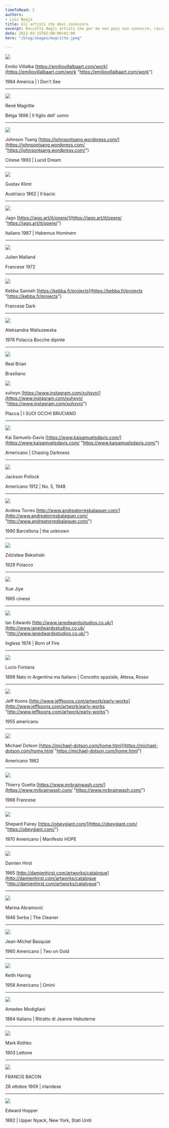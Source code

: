 ```yaml
---
timeToRead: 2
authors:
- Luis Beqja
title: Gli artisti che devi conoscere
excerpt: Raccolta degli artisti che per me non puoi non conoscre, raccolta personale.
date: 2022-03-15T02:00:00+01:00
hero: "/blog/images/magritte.jpeg"

---
```

![](/images/emilio-villalba.jpg)

Emilio Villalba [https://emiliovillalbaart.com/work](https://emiliovillalbaart.com/work "https://emiliovillalbaart.com/work")

1984 America | I Don't See

***

![](/images/magritte.jpeg)

René Magritte

Belga 1898 | Il figlio dell' uomo

***

![](/images/johnson-tsang-5.jpg)

Johnson Tsang [https://johnsontsang.wordpress.com/](https://johnsontsang.wordpress.com/ "https://johnsontsang.wordpress.com/")

Cinese 1993 | Lucid Dream

***

![](/images/klimt.jpg)

Gustav Klimt

Austriaco 1862 | Il bacio

***

![](/images/jago.jpg)

Jago [https://jago.art/it/opere/](https://jago.art/it/opere/ "https://jago.art/it/opere/")

Italiano 1987 | Habemus Hominem

***

![](/images/street-art-seth-globepainter-julien-malland-45__880.jpg)

Julien Malland

Francese 1972

***

![](/images/8e7b10c52d18b7027fe1bc6d0bcbd845.jpg)

Kebba Sanneh [https://kebba.fr/projects](https://kebba.fr/projects "https://kebba.fr/projects")

Francese Dark

***

![](/images/9a47e9b5e1c8f5bda087cbadb300ee8e.jpg)

Aleksandra Waliszewska

1976 Polacca Bocche dipinte

***

![](/images/1b10b703b970e587e4601cc6e6f7b24b.jpg)

Real Brian

Brasiliano

![](/images/whatsapp_image_2020-11-02_at_23-03-41.jpeg)

xuhxyn [https://www.instagram.com/xuhxyn/](https://www.instagram.com/xuhxyn/ "https://www.instagram.com/xuhxyn/")

Placca | I SUOI OCCHI BRUCIANO

***

![](/images/chasingdarkness.jpg)

Kai Samuels-Davis [https://www.kaisamuelsdavis.com/](https://www.kaisamuelsdavis.com/ "https://www.kaisamuelsdavis.com/")

Americano | Chasing Darkness

***

![](/images/no-5-1948-jackson-pollock.jpg)

Jackson Pollock

Americano 1912 | No. 5, 1948

***

![](/images/selfgoldenbrushsmall2.jpg)

Andrea Torres [http://www.andreatorresbalaguer.com/](http://www.andreatorresbalaguer.com/ "http://www.andreatorresbalaguer.com/")

1990 Barcellona | the unknown

***

![](/images/zdzisc582aw-beksic584ski-11.jpg)

Zdzisław Beksiński

1929 Polacco

***

![](/images/8.jpg)

Xue Jiye

1965 cinese

***

![](/images/born-of-fire-black-and-gold-sculptor-ian-edwards-contemporary-bronze-sculpture-portrait.jpg)

Ian Edwards [http://www.ianedwardsstudios.co.uk/](http://www.ianedwardsstudios.co.uk/ "http://www.ianedwardsstudios.co.uk/")

Inglese 1974 | Born of Fire

***

![](/images/0ad2fb283c54e3d104de1e2a8b367090j.jpg)

Lucio Fontana

1899 Nato in Argentina ma Italiano | Concetto spaziale, Attesa, Rosso

***

![](/images/jeff_koons_00-17.jpg)

Jeff Koons [http://www.jeffkoons.com/artwork/early-works](http://www.jeffkoons.com/artwork/early-works "http://www.jeffkoons.com/artwork/early-works")

1955 americano

***

![](/images/ny2014_dotson_michael_08.jpg)

Michael Dotson [https://michael-dotson.com/home.html](https://michael-dotson.com/home.html "https://michael-dotson.com/home.html")

Americano 1982

***

![](/images/mm_0919_cal_brainwash_works_well_together-1024x508.jpg)

Thierry Guetta [https://www.mrbrainwash.com/](https://www.mrbrainwash.com/ "https://www.mrbrainwash.com/")

1966 Francese

***

![](/images/120316-sd.jpg)

Shepard Fairey [https://obeygiant.com/](https://obeygiant.com/ "https://obeygiant.com/")

1970 Americano | Manifesto HOPE

***

![](/images/damien-hirst-shark2.jpg)

Damien Hirst

1965 [http://damienhirst.com/artworks/catalogue](http://damienhirst.com/artworks/catalogue "http://damienhirst.com/artworks/catalogue")

***

![](/images/121234.jpg)

Marina Abramović

1946 Serba | The Cleaner

***

![](/images/xl_basquiat_01141_168-169.jpg)

Jean-Michel Basquiat

1960 Americano | Two on Gold

***

![](/images/5037636e65dce63316f6f54c71303109.png)

Keith Haring

1958 Americano | Omini

***

![](/images/modigliani-jeanne-hebuterne.jpg)

Amedeo Modigliani

1884 Italiano | Ritratto di Jeanne Hebuterne

***

![](/images/fonte-markrothko-org_-796x1030.jpg)

Mark Rothko

1903 Lettone

***

![](/images/9048f6c6-7173-4d8a-80a2-491535b8431b_679n10069_b5mt5_df.jpg)

FRANCIS BACON

28 ottobre 1909 | irlandese

***

![](/images/edward-hopper-nighthawks-1942-the-art-institute-of-chicago.jpg)

Edward Hopper

1882 | Upper Nyack, New York, Stati Uniti